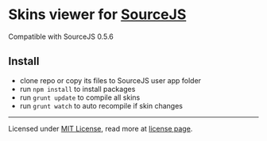 # Skins viewer for [SourceJS](http://sourcejs.com)
Compatible with SourceJS 0.5.6

## Install
  * clone repo or copy its files to SourceJS user app folder
  * run `npm install` to install packages
  * run `grunt update` to compile all skins
  * run `grunt watch` to auto recompile if skin changes

___

Licensed under [MIT License](http://en.wikipedia.org/wiki/MIT_License), read more at [license page](http://github.com/sourcejs/source/wiki/MIT-License).
